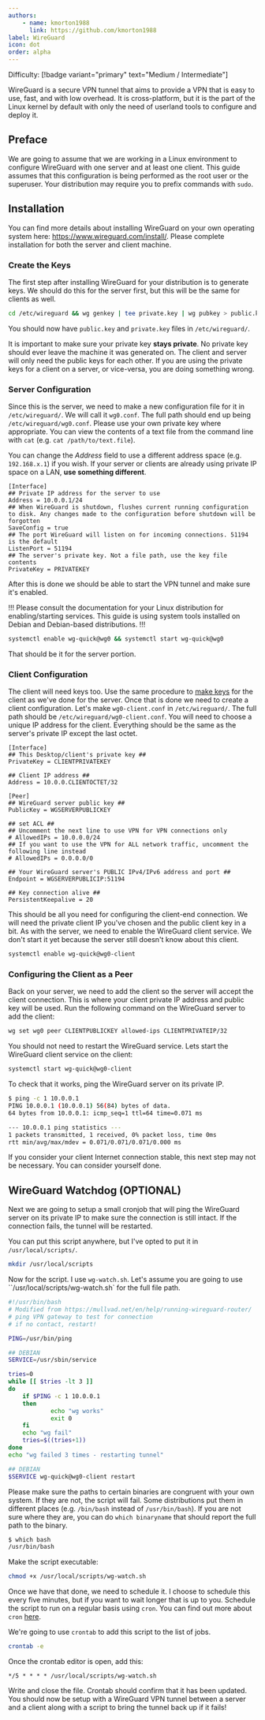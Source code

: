 ```yaml
---
authors:
    - name: kmorton1988
      link: https://github.com/kmorton1988
label: WireGuard
icon: dot
order: alpha
---
```


Difficulty: [!badge variant="primary" text="Medium / Intermediate"]

WireGuard is a secure VPN tunnel that aims to provide a VPN that is easy to use, fast, and with low overhead. It is cross-platform, but it is the part of the Linux kernel by default with only the need of userland tools to configure and deploy it.

## Preface

We are going to assume that we are working in a Linux environment to configure WireGuard with one server and at least one client. This guide assumes that this configuration is being performed as the root user or the superuser. Your distribution may require you to prefix commands with `sudo`.

## Installation

You can find more details about installing WireGuard on your own operating system here: https://www.wireguard.com/install/. Please complete installation for both the server and client machine.

### Create the Keys

The first step after installing WireGuard for your distribution is to generate keys. We should do this for the server first, but this will be the same for clients as well.

```bash
cd /etc/wireguard && wg genkey | tee private.key | wg pubkey > public.key
```

You should now have `public.key` and `private.key` files in `/etc/wireguard/`.

It is important to make sure your private key **stays private**. No private key should ever leave the machine it was generated on. The client and server will only need the public keys for each other. If you are using the private keys for a client on a server, or vice-versa, you are doing something wrong.

### Server Configuration

Since this is the server, we need to make a new configuration file for it in `/etc/wireguard/`. We will call it `wg0.conf`. The full path should end up being `/etc/wireguard/wg0.conf`. Please use your own private key where appropriate. You can view the contents of a text file from the command line with `cat` (e.g. `cat /path/to/text.file`).

You can change the _Address_ field to use a different address space (e.g. `192.168.x.1`) if you wish. If your server or clients are already using private IP space on a LAN, **use something different**.

```
[Interface]
## Private IP address for the server to use
Address = 10.0.0.1/24
## When WireGuard is shutdown, flushes current running configuration to disk. Any changes made to the configuration before shutdown will be forgotten
SaveConfig = true
## The port WireGuard will listen on for incoming connections. 51194 is the default
ListenPort = 51194
## The server's private key. Not a file path, use the key file contents
PrivateKey = PRIVATEKEY
```

After this is done we should be able to start the VPN tunnel and make sure it's enabled.

!!!
Please consult the documentation for your Linux distribution for enabling/starting services. This guide is using system tools installed on Debian and Debian-based distributions.
!!!


```bash
systemctl enable wg-quick@wg0 && systemctl start wg-quick@wg0
```

That should be it for the server portion.

### Client Configuration

The client will need keys too. Use the same procedure to [make keys](#create-the-keys) for the client as we've done for the server. Once that is done we need to create a client configuration. Let's make `wg0-client.conf` in `/etc/wireguard/`. The full path should be `/etc/wireguard/wg0-client.conf`. You will need to choose a unique IP address for the client. Everything should be the same as the server's private IP except the last octet.

```
[Interface]
## This Desktop/client's private key ##
PrivateKey = CLIENTPRIVATEKEY

## Client IP address ##
Address = 10.0.0.CLIENTOCTET/32

[Peer]
## WireGuard server public key ##
PublicKey = WGSERVERPUBLICKEY

## set ACL ##
## Uncomment the next line to use VPN for VPN connections only
# AllowedIPs = 10.0.0.0/24
## If you want to use the VPN for ALL network traffic, uncomment the following line instead
# AllowedIPs = 0.0.0.0/0

## Your WireGuard server's PUBLIC IPv4/IPv6 address and port ##
Endpoint = WGSERVERPUBLICIP:51194

## Key connection alive ##
PersistentKeepalive = 20
```

This should be all you need for configuring the client-end connection. We will need the private client IP you've chosen and the public client key in a bit. As with the server, we need to enable the WireGuard client service. We don't start it yet because the server still doesn't know about this client.

```bash
systemctl enable wg-quick@wg0-client
```
   

### Configuring the Client as a Peer

Back on your server, we need to add the client so the server will accept the client connection. This is where your client private IP address and public key will be used. Run the following command on the WireGuard server to add the client:

```bash
wg set wg0 peer CLIENTPUBLICKEY allowed-ips CLIENTPRIVATEIP/32
```

You should not need to restart the WireGuard service. Lets start the WireGuard client service on the client:

```bash
systemctl start wg-quick@wg0-client
```

To check that it works, ping the WireGuard server on its private IP.

```bash
$ ping -c 1 10.0.0.1
PING 10.0.0.1 (10.0.0.1) 56(84) bytes of data.
64 bytes from 10.0.0.1: icmp_seq=1 ttl=64 time=0.071 ms

--- 10.0.0.1 ping statistics ---
1 packets transmitted, 1 received, 0% packet loss, time 0ms
rtt min/avg/max/mdev = 0.071/0.071/0.071/0.000 ms
```

If you consider your client Internet connection stable, this next step may not be necessary. You can consider yourself done.

## WireGuard Watchdog (OPTIONAL)

Next we are going to setup a small cronjob that will ping the WireGuard server on its private IP to make sure the connection is still intact. If the connection fails, the tunnel will be restarted.

You can put this script anywhere, but I've opted to put it in `/usr/local/scripts/`.

```bash
mkdir /usr/local/scripts
```

Now for the script. I use `wg-watch.sh`. Let's assume you are going to use ``/usr/local/scripts/wg-watch.sh` for the full file path.

```bash
#!/usr/bin/bash
# Modified from https://mullvad.net/en/help/running-wireguard-router/
# ping VPN gateway to test for connection
# if no contact, restart!

PING=/usr/bin/ping

## DEBIAN
SERVICE=/usr/sbin/service

tries=0
while [[ $tries -lt 3 ]]
do
    if $PING -c 1 10.0.0.1
    then
            echo "wg works"
            exit 0
    fi
    echo "wg fail"
    tries=$((tries+1))
done
echo "wg failed 3 times - restarting tunnel"

## DEBIAN
$SERVICE wg-quick@wg0-client restart
```

Please make sure the paths to certain binaries are congruent with your own system. If they are not, the script will fail. Some distributions put them in different places (e.g. `/bin/bash` instead of `/usr/bin/bash`). If you are not sure where they are, you can do `which binaryname` that should report the full path to the binary.

```bash
$ which bash
/usr/bin/bash
```

Make the script executable:

```bash
chmod +x /usr/local/scripts/wg-watch.sh
```

Once we have that done, we need to schedule it. I choose to schedule this every five minutes, but if you want to wait longer that is up to you. Schedule the script to run on a regular basis using `cron`. You can find out more about `cron` [here](https://opensource.com/article/17/11/how-use-cron-linux).

We're going to use `crontab` to add this script to the list of jobs.

```bash
crontab -e
```

Once the crontab editor is open, add this:

```
*/5 * * * * /usr/local/scripts/wg-watch.sh
```

Write and close the file. Crontab should confirm that it has been updated. You should now be setup with a WireGuard VPN tunnel between a server and a client along with a script to bring the tunnel back up if it fails!
